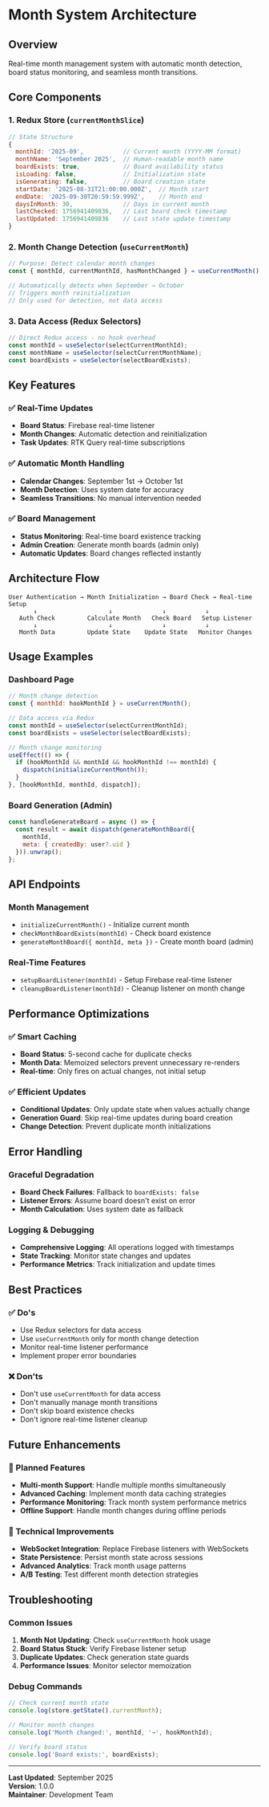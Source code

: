 # Month System Architecture

## Overview
Real-time month management system with automatic month detection, board status monitoring, and seamless month transitions.

## Core Components

### 1. Redux Store (`currentMonthSlice`)
```javascript
// State Structure
{
  monthId: '2025-09',           // Current month (YYYY-MM format)
  monthName: 'September 2025',  // Human-readable month name
  boardExists: true,            // Board availability status
  isLoading: false,             // Initialization state
  isGenerating: false,          // Board creation state
  startDate: '2025-08-31T21:00:00.000Z',  // Month start
  endDate: '2025-09-30T20:59:59.999Z',    // Month end
  daysInMonth: 30,              // Days in current month
  lastChecked: 1756941409836,   // Last board check timestamp
  lastUpdated: 1756941409836    // Last state update timestamp
}
```

### 2. Month Change Detection (`useCurrentMonth`)
```javascript
// Purpose: Detect calendar month changes
const { monthId, currentMonthId, hasMonthChanged } = useCurrentMonth();

// Automatically detects when September → October
// Triggers month reinitialization
// Only used for detection, not data access
```

### 3. Data Access (Redux Selectors)
```javascript
// Direct Redux access - no hook overhead
const monthId = useSelector(selectCurrentMonthId);
const monthName = useSelector(selectCurrentMonthName);
const boardExists = useSelector(selectBoardExists);
```

## Key Features

### ✅ Real-Time Updates
- **Board Status**: Firebase real-time listener
- **Month Changes**: Automatic detection and reinitialization
- **Task Updates**: RTK Query real-time subscriptions

### ✅ Automatic Month Handling
- **Calendar Changes**: September 1st → October 1st
- **Month Detection**: Uses system date for accuracy
- **Seamless Transitions**: No manual intervention needed

### ✅ Board Management
- **Status Monitoring**: Real-time board existence tracking
- **Admin Creation**: Generate month boards (admin only)
- **Automatic Updates**: Board changes reflected instantly

## Architecture Flow

```
User Authentication → Month Initialization → Board Check → Real-time Setup
       ↓                    ↓              ↓           ↓
   Auth Check         Calculate Month   Check Board   Setup Listener
       ↓                    ↓              ↓           ↓
   Month Data         Update State    Update State   Monitor Changes
```

## Usage Examples

### Dashboard Page
```javascript
// Month change detection
const { monthId: hookMonthId } = useCurrentMonth();

// Data access via Redux
const monthId = useSelector(selectCurrentMonthId);
const boardExists = useSelector(selectBoardExists);

// Month change monitoring
useEffect(() => {
  if (hookMonthId && monthId && hookMonthId !== monthId) {
    dispatch(initializeCurrentMonth());
  }
}, [hookMonthId, monthId, dispatch]);
```

### Board Generation (Admin)
```javascript
const handleGenerateBoard = async () => {
  const result = await dispatch(generateMonthBoard({
    monthId,
    meta: { createdBy: user?.uid }
  })).unwrap();
};
```

## API Endpoints

### Month Management
- `initializeCurrentMonth()` - Initialize current month
- `checkMonthBoardExists(monthId)` - Check board existence
- `generateMonthBoard({ monthId, meta })` - Create month board (admin)

### Real-Time Features
- `setupBoardListener(monthId)` - Setup Firebase real-time listener
- `cleanupBoardListener(monthId)` - Cleanup listener on month change

## Performance Optimizations

### ✅ Smart Caching
- **Board Status**: 5-second cache for duplicate checks
- **Month Data**: Memoized selectors prevent unnecessary re-renders
- **Real-time**: Only fires on actual changes, not initial setup

### ✅ Efficient Updates
- **Conditional Updates**: Only update state when values actually change
- **Generation Guard**: Skip real-time updates during board creation
- **Change Detection**: Prevent duplicate month initializations

## Error Handling

### Graceful Degradation
- **Board Check Failures**: Fallback to `boardExists: false`
- **Listener Errors**: Assume board doesn't exist on error
- **Month Calculation**: Uses system date as fallback

### Logging & Debugging
- **Comprehensive Logging**: All operations logged with timestamps
- **State Tracking**: Monitor state changes and updates
- **Performance Metrics**: Track initialization and update times

## Best Practices

### ✅ Do's
- Use Redux selectors for data access
- Use `useCurrentMonth` only for month change detection
- Monitor real-time listener performance
- Implement proper error boundaries

### ❌ Don'ts
- Don't use `useCurrentMonth` for data access
- Don't manually manage month transitions
- Don't skip board existence checks
- Don't ignore real-time listener cleanup

## Future Enhancements

### 🚀 Planned Features
- **Multi-month Support**: Handle multiple months simultaneously
- **Advanced Caching**: Implement month data caching strategies
- **Performance Monitoring**: Track month system performance metrics
- **Offline Support**: Handle month changes during offline periods

### 🔧 Technical Improvements
- **WebSocket Integration**: Replace Firebase listeners with WebSockets
- **State Persistence**: Persist month state across sessions
- **Advanced Analytics**: Track month usage patterns
- **A/B Testing**: Test different month detection strategies

## Troubleshooting

### Common Issues
1. **Month Not Updating**: Check `useCurrentMonth` hook usage
2. **Board Status Stuck**: Verify Firebase listener setup
3. **Duplicate Updates**: Check generation state guards
4. **Performance Issues**: Monitor selector memoization

### Debug Commands
```javascript
// Check current month state
console.log(store.getState().currentMonth);

// Monitor month changes
console.log('Month changed:', monthId, '→', hookMonthId);

// Verify board status
console.log('Board exists:', boardExists);
```

---

**Last Updated**: September 2025  
**Version**: 1.0.0  
**Maintainer**: Development Team
